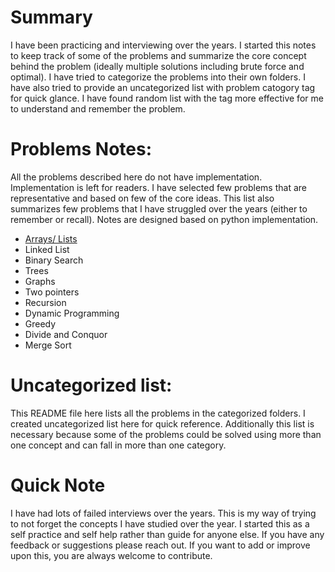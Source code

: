 # Summary   
I have been practicing and interviewing over the years. I started this notes to keep track of some of the problems and summarize the core concept behind the problem (ideally multiple solutions including brute force and optimal). I have tried to categorize the problems into their own folders. I have also tried to provide an uncategorized list with problem catogory tag for quick glance. I have found random list with the tag more effective for me to understand and remember the problem.

# Problems Notes:
All the problems described here do not have implementation. Implementation is left for readers. I have selected few problems that are representative  and based on few of the core ideas. This list also summarizes few problems that I have struggled over the years (either to remember or recall). Notes are designed based on python implementation.
- [Arrays/ Lists](Arrays/README.md)
- Linked List
- Binary Search
- Trees
- Graphs
- Two pointers
- Recursion
- Dynamic Programming
- Greedy
- Divide and Conquor
- Merge Sort

# Uncategorized list:
This README file here lists all the problems in the categorized folders. I created uncategorized list here for quick reference. Additionally this list is necessary because some of the problems could be solved using more than one concept and can fall in more than one category.

# Quick Note
I have had lots of failed interviews over the years. This is my way of trying to not forget the concepts I have studied over the year. I started this as a self practice and self help rather than guide for anyone else. If you have any feedback or suggestions please reach out. If you want to add or improve upon this, you are always welcome to contribute.